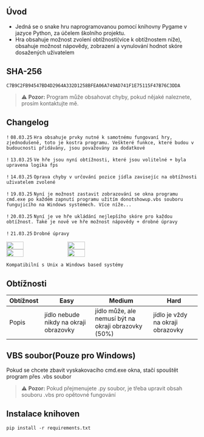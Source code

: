 ## Úvod
* Jedná se o snake hru naprogramovanou pomocí knihovny Pygame v jazyce Python, za účelem školního projektu.
* Hra obsahuje možnost zvolení obtížnosti(více k obtížnostem níže), obsahuje možnost nápovědy, zobrazení a vynulování hodnot skóre dosažených uživatelem 


## SHA-256
```SHA-256
C7B9C2FB94547BD4D2964A332D1258BFEA06A749AD741F1E75115F47B76C3DDA
```

> ⚠️ **Pozor:**
> Program může obsahovat chyby, pokud nějaké naleznete, prosím kontaktujte mě.

## Changelog

`!` `08.03.25` `Hra obsahuje prvky nutné k samotnému fungovaní hry, zjednodušeně, toto je kostra programu. Veškteré funkce, které budou v budoucnosti přidávány, jsou považovány za dodatkové`

`!` `13.03.25` `Ve hře jsou nyní obtížnosti, které jsou volitelné + byla upravena logika fps`

`!` `14.03.25` `Oprava chyby v určování pozice jídla zavisejíc na obtížnosti uživatelem zvolené`

`!` `19.03.25` `Nyní je možnost zastavit zobrazování se okna programu cmd.exe po každém zapnutí programu užitím donotshowup.vbs souboru fungujicího na Windows systémech. Více níže...`

`!` `20.03.25` `Nyní je ve hře ukládání nejlepšího skóre pro každou obtížnost. Také je nově ve hře možnost nápovědy + drobné úpravy`

`!` `21.03.25` `Drobné úpravy`

<div style="display: flex; gap: 10px;">
    <img src="https://github.com/Jak0ub/PyGame/blob/main/img/1.png" width="30%" height="40%">
    <img src="https://github.com/Jak0ub/PyGame/blob/main/img/2.png" width="30%" height="40%">
</div>
<div style="display: flex; gap: 10px;">
    <img src="https://github.com/Jak0ub/PyGame/blob/main/img/3.png" width="30%" height="40%">
    <img src="https://github.com/Jak0ub/PyGame/blob/main/img/4.png" width="30%" height="40%">
</div>

`Kompatibilní s Unix a Windows based systémy`

## Obtížnosti

| Obtížnost | Easy  | Medium  | Hard |
| ------- | --- | --- | --- |
| Popis | jídlo nebude nikdy na okraji obrazovky | jídlo může, ale nemusí být na okraji obrazovky (50%) | jídlo je vždy na okraji obrazovky |

## VBS soubor(Pouze pro Windows)

Pokud se chcete zbavit vyskakovacího cmd.exe okna, stačí spouštět program přes .vbs soubor
> ⚠️ **Pozor:**
> Pokud přejmenujete .py soubor, je třeba upravit obsah souboru .vbs pro opětovné fungování



## Instalace knihoven

```
pip install -r requirements.txt
```
